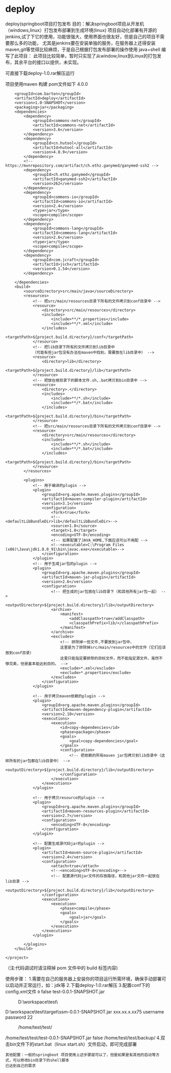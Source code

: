 # deploy
deploy(springboot项目打包发布
目的：解决springboot项目从开发机（windows,linux）打包发布部署到生成环境(linux)
项目自动化部署有开源的jenkins,试了下它的使用，功能很强大，使用界面也很友好，但是自己的项目不需要那么多的功能，
尤其是jenkins要在安装单独的服务，在服务器上还得安装maven,git等觉得比较麻烦，于是自己根据打包发布部署的操作使用
java+shell 编写了此项目：
此项目比较简单，暂时只实现了从window,linux到Linux的打包发布，其余平台的接口以提供，未实现。

可直接下载deploy-1.0.rar解压运行

项目使用maven 构建 pom文件如下
    <?xml version="1.0" encoding="UTF-8"?>
    <project xmlns="http://maven.apache.org/POM/4.0.0"
             xmlns:xsi="http://www.w3.org/2001/XMLSchema-instance"
             xsi:schemaLocation="http://maven.apache.org/POM/4.0.0 http://maven.apache.org/xsd/maven-4.0.0.xsd">
        <modelVersion>4.0.0</modelVersion>
    
        <groupId>com.barton</groupId>
        <artifactId>deploy</artifactId>
        <version>1.0-SNAPSHOT</version>
        <packaging>jar</packaging>
        <dependencies>
            <dependency>
                <groupId>commons-net</groupId>
                <artifactId>commons-net</artifactId>
                <version>3.6</version>
            </dependency>
            <dependency>
                <groupId>cn.hutool</groupId>
                <artifactId>hutool-all</artifactId>
                <version>4.0.9</version>
            </dependency>
            <!-- https://mvnrepository.com/artifact/ch.ethz.ganymed/ganymed-ssh2 -->
            <dependency>
                <groupId>ch.ethz.ganymed</groupId>
                <artifactId>ganymed-ssh2</artifactId>
                <version>262</version>
            </dependency>
            <dependency>
                <groupId>commons-io</groupId>
                <artifactId>commons-io</artifactId>
                <version>2.4</version>
                <type>jar</type>
                <scope>compile</scope>
            </dependency>
            <dependency>
                <groupId>commons-lang</groupId>
                <artifactId>commons-lang</artifactId>
                <version>2.6</version>
                <type>jar</type>
                <scope>compile</scope>
            </dependency>
            <dependency>
                <groupId>com.jcraft</groupId>
                <artifactId>jsch</artifactId>
                <version>0.1.54</version>
            </dependency>
    
        </dependencies>
        <build>
            <sourceDirectory>src/main/java</sourceDirectory>
            <resources>
                <!-- 把src/main/resources目录下所有的文件拷贝到conf目录中 -->
                <resource>
                    <directory>src/main/resources</directory>
                    <includes>
                        <include>**/*.properties</include>
                        <include>**/*.xml</include>
                    </includes>
                    <targetPath>${project.build.directory}/conf</targetPath>
                </resource>
                <!-- 把lib目录下所有的文件拷贝到lib目录中
                （可能有些jar包没有办法在maven中找到，需要放在lib目录中） -->
                <resource>
                    <directory>lib</directory>
                    <targetPath>${project.build.directory}/lib</targetPath>
                </resource>
                <!-- 把放在根目录下的脚本文件.sh,.bat拷贝到bin目录中 -->
                <resource>
                    <directory>.</directory>
                    <includes>
                        <include>**/*.sh</include>
                        <include>**/*.bat</include>
                    </includes>
                    <targetPath>${project.build.directory}/bin</targetPath>
                </resource>
                <!-- 把src/main/resources目录下所有的文件拷贝到conf目录中 -->
                <resource>
                    <directory>src/main/resources</directory>
                    <includes>
                        <include>**/*.sh</include>
                        <include>**/*.bat</include>
                    </includes>
                    <targetPath>${project.build.directory}/bin</targetPath>
                </resource>
            </resources>
    
            <plugins>
                <!-- 用于编译的plugin -->
                <plugin>
                    <groupId>org.apache.maven.plugins</groupId>
                    <artifactId>maven-compiler-plugin</artifactId>
                    <version>3.1</version>
                    <configuration>
                        <fork>true</fork>
                        <!--<defaultLibBundleDir>lib</defaultLibBundleDir>-->
                        <source>1.8</source>
                        <target>1.8</target>
                        <encoding>UTF-8</encoding>
                        <!-- 如果配置了JAVA_HOME,下面应该可以不用配 -->
                        <!--<executable>C:\Program Files (x86)\Java\jdk1.8.0_91\bin\javac.exe</executable>-->
                    </configuration>
                </plugin>
                <!-- 用于生成jar包的plugin -->
                <plugin>
                    <groupId>org.apache.maven.plugins</groupId>
                    <artifactId>maven-jar-plugin</artifactId>
                    <version>2.6</version>
                    <configuration>
                        <!-- 把生成的jar包放在lib目录下（和其他所有jar包一起） -->
                        <outputDirectory>${project.build.directory}/lib</outputDirectory>
                        <archive>
                            <manifest>
                                <addClasspath>true</addClasspath>
                                <classpathPrefix>lib/</classpathPrefix>
                            </manifest>
                        </archive>
                        <excludes>
                            <!-- 排除掉一些文件,不要放到jar包中，
                            这里是为了排除掉src/main/resources中的文件（它们应该放到conf目录）
                            这里只能指定要排除的目标文件，而不能指定源文件，虽然不够完美，但是基本能达到目的。 -->
                            <exclude>*.xml</exclude>
                            <exclude>*.properties</exclude>
                        </excludes>
                    </configuration>
                </plugin>
    
                <!-- 用于拷贝maven依赖的plugin -->
                <plugin>
                    <groupId>org.apache.maven.plugins</groupId>
                    <artifactId>maven-dependency-plugin</artifactId>
                    <version>2.10</version>
                    <executions>
                        <execution>
                            <id>copy-dependencies</id>
                            <phase>package</phase>
                            <goals>
                                <goal>copy-dependencies</goal>
                            </goals>
                            <configuration>
                                <!-- 把依赖的所有maven jar包拷贝到lib目录中（这样所有的jar包都在lib目录中） -->
                                <outputDirectory>${project.build.directory}/lib</outputDirectory>
                            </configuration>
                        </execution>
                    </executions>
                </plugin>
    
                <!-- 用于拷贝resource的plugin -->
                <plugin>
                    <groupId>org.apache.maven.plugins</groupId>
                    <artifactId>maven-resources-plugin</artifactId>
                    <version>2.7</version>
                    <configuration>
                        <encoding>UTF-8</encoding>
                    </configuration>
                </plugin>
    
                <!-- 配置生成源代码jar的plugin -->
                <plugin>
                    <artifactId>maven-source-plugin</artifactId>
                    <version>2.4</version>
                    <configuration>
                        <attach>true</attach>
                        <!--<encoding>UTF-8</encoding>-->
                        <!-- 配置源代码jar文件的存放路径，和其他jar文件一起放在lib目录 -->
                        <outputDirectory>${project.build.directory}/lib</outputDirectory>
                    </configuration>
                    <executions>
                        <execution>
                            <phase>compile</phase>
                            <goals>
                                <goal>jar</goal>
                            </goals>
                        </execution>
                    </executions>
                </plugin>
    
            </plugins>
        </build>
    
    </project>

（注:代码调试时请注释掉 pom 文件中的 build 标签内容)

使用步骤：
    1.需要在自己的服务器上安装你的项目运行所需环境，确保手动部署可以启动并正常运行，如：jdk等
    2.下载deploy-1.0.rar解压
    3.配置conf下的config.xml文件
        <properties>
            <!--项目信息-->
            <project>
                <!--项目编号-->
                <code>0</code>
                <!--是否打包-->
                <isPackage>false</isPackage>
                <!--项目源 信息-->
                <src>
                    <!--项目名称-->
                    <name>test-0.0.1-SNAPSHOT.jar</name>
                    <!--项目目录-->
                    <dir>D:\\workspace\\test\\</dir>
                    <!--打包后的jar包存放位置-->
                    <path>D:\\workspace\\test\\target\\ssm-0.0.1-SNAPSHOT.jar</path>
                </src>
                <!--项目目标 信息-->
                <target>
                    <!--ip地址-->
                    <ip>xxx.xx.x.xx75</ip>
                    <!--用户-->
                    <username>username</username>
                    <!--密码-->
                    <password>password</password>
                    <!--端口-->
                    <port>22</port>
                    <!--私钥地址-->
                    <keyFilePath></keyFilePath>
                    <!--存放项目目录-->
                    <dir>/home/test/test/</dir>
                    <!--项目路径-->
                    <path>/home/test/test/test-0.0.1-SNAPSHOT.jar</path>
                    <!--是否备份-->
                    <backup>false</backup>
                    <!--备份目录-->
                    <backupDir>/home/test/test/backup/</backupDir>
                </target>
            </project>
        </properties>
    4.双击bin文件下的start.bat（linux start.sh）文件启动，即可完成部署
    
    其他配置：一般的springboot 项目使用上述步骤就可以了，但是如果是有其他的启动等方式，可以修改bin目录下的shell脚本
    已达到自己的需求
    
    


    
